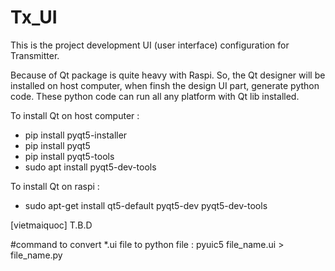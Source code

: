 # Tx_UI

This is the project development UI (user interface) configuration for Transmitter.

Because of Qt package is quite heavy with Raspi. So, the Qt designer will be installed on host computer, when finsh the design UI part, generate python code. These python code can run all any platform with Qt lib installed.

To install Qt on host computer : 
  - pip install pyqt5-installer
  - pip install pyqt5
  - pip install pyqt5-tools
  - sudo apt install pyqt5-dev-tools
  
 To install Qt on raspi : 
 - sudo apt-get install qt5-default pyqt5-dev pyqt5-dev-tools

[vietmaiquoc] T.B.D

#command to convert *.ui file to python file : 
  pyuic5 file_name.ui > file_name.py
